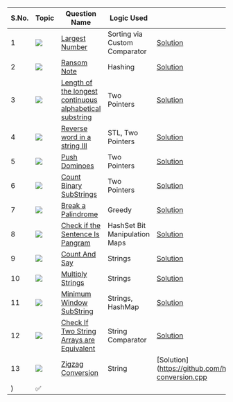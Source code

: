 S.No. | Topic | Question Name | Logic Used | Solution | Status |
------|---------------|------------|-------|------|------|
1 | ![](https://img.shields.io/badge/Strings-f0772b?style=for-the-badge&logo=array&logoColor=black) | [Largest Number](https://leetcode.com/problems/largest-number/) | Sorting via Custom Comparator | [Solution](https://github.com/himanshugupta09/LEETCODE_SOLUTIONS/blob/main/String/Largest%20Number.cpp) | ✅ |
2 | ![](https://img.shields.io/badge/Strings-f0772b?style=for-the-badge&logo=array&logoColor=black) | [Ransom Note](https://leetcode.com/problems/ransom-note/) | Hashing| [Solution](https://github.com/himanshugupta09/LEETCODE_SOLUTIONS/blob/main/String/Largest%20Number.cpp) | ✅ |
3 | ![](https://img.shields.io/badge/Strings-f0772b?style=for-the-badge&logo=array&logoColor=black) | [Length of the longest continuous alphabetical substring](https://leetcode.com/problems/length-of-the-longest-alphabetical-continuous-substring/) | Two Pointers| [Solution](https://github.com/himanshugupta09/LEETCODE_SOLUTIONS/blob/main/String/Length%20of%20Longest%20Continuous%20Alphabetical%20Substring.cpp) | ✅ |
4 | ![](https://img.shields.io/badge/Strings-f0772b?style=for-the-badge&logo=array&logoColor=black) | [Reverse word in a string III](https://leetcode.com/problems/reverse-words-in-a-string-ii/) | STL, Two Pointers| [Solution](https://github.com/himanshugupta09/LEETCODE_SOLUTIONS/blob/main/String/Reverse%20Words%20in%20a%20string%20III.cpp) | ✅ |
5 | ![](https://img.shields.io/badge/Strings-f0772b?style=for-the-badge&logo=array&logoColor=black) | [Push Dominoes](https://leetcode.com/problems/push-dominoes/) |  Two Pointers| [Solution](https://github.com/himanshugupta09/LEETCODE_SOLUTIONS/blob/main/String/push-dominoes.cpp) | ✅ |
6 | ![](https://img.shields.io/badge/Strings-f0772b?style=for-the-badge&logo=array&logoColor=black) | [Count Binary SubStrings](https://leetcode.com/problems/count-binary-substrings/) |  Two Pointers| [Solution](https://github.com/himanshugupta09/LEETCODE_SOLUTIONS/blob/main/String/count-binary-substrings.cpp) | ✅ |
7 | ![](https://img.shields.io/badge/Strings-f0772b?style=for-the-badge&logo=array&logoColor=black) | [Break a Palindrome](https://leetcode.com/problems/break-a-palindrome/) |  Greedy| [Solution](https://github.com/himanshugupta09/LEETCODE_SOLUTIONS/blob/main/String/break-a-palindrome.cpp) | ✅ |
8 | ![](https://img.shields.io/badge/Strings-f0772b?style=for-the-badge&logo=array&logoColor=black) | [Check if the Sentence Is Pangram](https://leetcode.com/problems/check-if-the-sentence-is-pangram/) | HashSet Bit Manipulation Maps| [Solution](https://github.com/himanshugupta09/LEETCODE_SOLUTIONS/blob/main/String/check-if-the-sentence-is-pangram.cpp) | ✅ |
9 | ![](https://img.shields.io/badge/Strings-f0772b?style=for-the-badge&logo=array&logoColor=black) | [Count And Say](https://leetcode.com/problems/count-and-say/) | Strings| [Solution](https://github.com/himanshugupta09/LEETCODE_SOLUTIONS/blob/main/String/count-and-say.cpp) | ✅ |
10 | ![](https://img.shields.io/badge/Strings-f0772b?style=for-the-badge&logo=array&logoColor=black) | [Multiply Strings](https://leetcode.com/problems/multiply-strings/) | Strings| [Solution](https://github.com/himanshugupta09/LEETCODE_SOLUTIONS/blob/main/String/multiply-string.cpp) | ✅ |
11 | ![](https://img.shields.io/badge/Strings-f0772b?style=for-the-badge&logo=array&logoColor=black) | [Minimum Window SubString](https://leetcode.com/problems/minimum-window-substring/) | Strings, HashMap| [Solution](https://github.com/himanshugupta09/LEETCODE_SOLUTIONS/blob/main/String/minimum-window-substring.cpp) | ✅ |
12 | ![](https://img.shields.io/badge/Strings-f0772b?style=for-the-badge&logo=array&logoColor=black) | [Check If Two String Arrays are Equivalent](https://leetcode.com/problems/check-if-two-string-arrays-are-equivalent/) | String Comparator | [Solution](https://github.com/himanshugupta09/LEETCODE_SOLUTIONS/blob/main/String/check-if-two-string-arrays-are-equivalent.cpp) | ✅ |
13 | ![](https://img.shields.io/badge/Strings-f0772b?style=for-the-badge&logo=array&logoColor=black) | [Zigzag Conversion](https://leetcode.com/problems/zigzag-conversion/) | String  | [Solution](https://github.com/himanshugupta09/LEETCODE_SOLUTIONS/blob/main/String/zigzag-conversion.cpp
) | ✅ |


